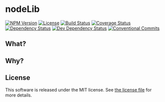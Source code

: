 # nodeLib

[![NPM Version](https://img.shields.io/npm/v/@silvermine/nodeLib.svg)](https://www.npmjs.com/package/@silvermine/nodeLib)
[![License](https://img.shields.io/github/license/silvermine/nodeLib.svg)](./LICENSE)
[![Build Status](https://travis-ci.com/silvermine/nodeLib.svg?branch=master)](https://travis-ci.com/silvermine/nodeLib)
[![Coverage Status](https://coveralls.io/repos/github/silvermine/nodeLib/badge.svg?branch=master)](https://coveralls.io/github/silvermine/nodeLib?branch=master)
[![Dependency Status](https://david-dm.org/silvermine/nodeLib.svg)](https://david-dm.org/silvermine/nodeLib)
[![Dev Dependency Status](https://david-dm.org/silvermine/nodeLib/dev-status.svg)](https://david-dm.org/silvermine/nodeLib#info=devDependencies&view=table)
[![Conventional Commits](https://img.shields.io/badge/Conventional%20Commits-1.0.0-yellow.svg)](https://conventionalcommits.org)

## What?

## Why?

## License

This software is released under the MIT license. See [the license
file](LICENSE) for more details.

